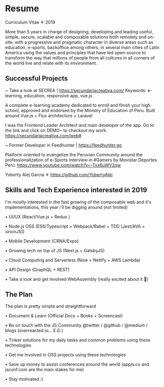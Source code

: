 # Resume

Curriculum Vitae ⚜️ 2019

More than 5 years in charge of designing, developing and leading useful, simple, secure, scalable and composable solutions both remotely and on-site, with a progressive and pragmatic character in diverse areas such as education, e-sports, backoffice among others, in several main cities of Latin America using the values ​​and principles that have led open-source to transform the way that millions of people from all cultures in all corners of the world live and relate with its environment.

## Successful Projects

~
Take a look at SECREA | https://secundariacreativa.com/
Keywords: e-learning, education, responsive app, vue.js

A complete e-learning academy dedicated to enroll and finish your high school, approved and endorsed by the Ministry of Education of Peru. Built around Vue.js + Flux architecture + Laravel

I was the Frontend Leader Architect and main developer of the app.
Go to the link and click on DEMO⋆ to checkout my work: https://secundariacreativa.com/web# 

~
Former Developer in Feedhunter | https://feedhunter.gg

Platform oriented to evangelize the Peruvian Community around the professionalization of e-Sports
Interview in  #Gamers by Movistar Deportes Perú: https://www.youtube.com/watch?v=-Txx6uWV2qw

Yoberty Alej Garcia ⚜️
https://github.com/YobertyAlej

## Skills and Tech Experience interested in 2019

I'm mostly interested in the fast growing of the composable web and it's implementations, this year i'll be digging around (not limited)

• UI/UX (React/Vue.js + Redux )

• Node.js OSS (ES6/Typescript + Webpack/Babel + TDD [Jest/AVA + sinonJS])

• Mobile Development (CRNA/Expo)

• Growing tech on top of JS (Next.js + GatsbyJS)

• Cloud Computing and Serverless (Now + Netlify + AWS Lambda)

• API Design (GraphQL + REST)

• Take a look and get involved WebAssembly (really excited about it 🤩)

## The Plan

The plan is pretty simple and straightforward

• Document & Learn (Official Docs + Books + Screencast)

• Be on touch with the JS Community @twitter / @github / @medium / blogs (overreacted.io... E.G.)

• Tinker solutions for my daily tasks and common problems using these technologies

• Get me Involved in OSS projects using these technologies

• Save up money to assist conferences around the world (appjs.co and jsconf.com are the main stakes for me)

• Stay motivated :)